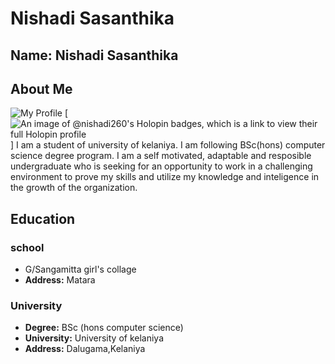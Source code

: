 # Nishadi Sasanthika
## **Name:** Nishadi Sasanthika
## About Me
![My Profile](https://avatars.githubusercontent.com/u/119886016?v=4)
[![An image of @nishadi260's Holopin badges, which is a link to view their full Holopin profile](https://holopin.me/nishadi260)]
I am a student of university of kelaniya. I am following BSc(hons) computer science degree program. I am a self motivated, adaptable and resposible undergraduate who is seeking for an opportunity to work in a challenging environment to prove my skills and utilize my knowledge and inteligence in the growth of the organization.
## Education
### school
* G/Sangamitta girl's collage
* **Address:** Matara
### University 
* **Degree:** BSc (hons computer science) 
* **University:** University of kelaniya
* **Address:** Dalugama,Kelaniya

